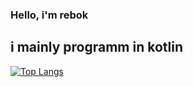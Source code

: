 ### Hello, i'm rebok
## i mainly programm in kotlin
[![Top Langs](https://github-readme-stats.vercel.app/api/top-langs/?username=rebokdev&langs_count=8)](https://github.com/anuraghazra/github-readme-stats)
